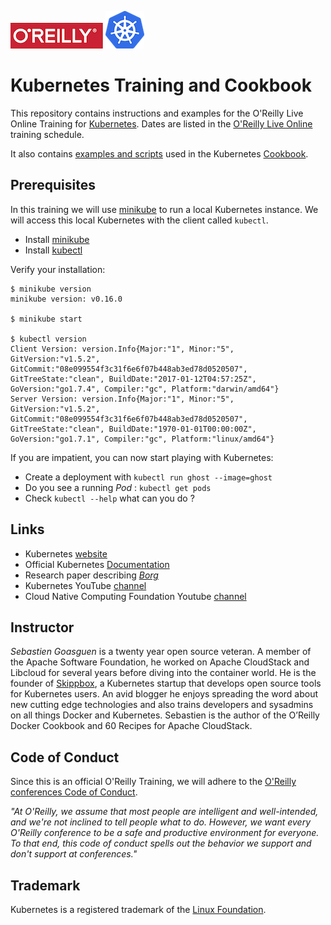 ![oreilly-logo](./images/oreilly.png) ![k8s](./images/k8s.png)

# Kubernetes Training and Cookbook

This repository contains instructions and examples for the O'Reilly Live Online Training for [Kubernetes](https://kubernetes.io).
Dates are listed in the [O'Reilly Live Online](https://www.safaribooksonline.com/live-training/) training schedule.

It also contains [examples and scripts](./cookbook) used in the Kubernetes [Cookbook](http://shop.oreilly.com/product/0636920064947.do).

## Prerequisites

In this training we will use [minikube](https://kubernetes.io/docs/getting-started-guides/minikube/) to run a local Kubernetes instance. We will access this local Kubernetes with the client called `kubectl`.

* Install [minikube](https://github.com/kubernetes/minikube/releases)
* Install [kubectl](https://kubernetes.io/docs/user-guide/prereqs/)

Verify your installation:

```
$ minikube version
minikube version: v0.16.0

$ minikube start

$ kubectl version
Client Version: version.Info{Major:"1", Minor:"5", GitVersion:"v1.5.2", GitCommit:"08e099554f3c31f6e6f07b448ab3ed78d0520507", GitTreeState:"clean", BuildDate:"2017-01-12T04:57:25Z", GoVersion:"go1.7.4", Compiler:"gc", Platform:"darwin/amd64"}
Server Version: version.Info{Major:"1", Minor:"5", GitVersion:"v1.5.2", GitCommit:"08e099554f3c31f6e6f07b448ab3ed78d0520507", GitTreeState:"clean", BuildDate:"1970-01-01T00:00:00Z", GoVersion:"go1.7.1", Compiler:"gc", Platform:"linux/amd64"}
```

If you are impatient, you can now start playing with Kubernetes:

* Create a deployment with `kubectl run ghost --image=ghost`
* Do you see a running _Pod_ : `kubectl get pods`
* Check `kubectl --help` what can you do ?

## Links

* Kubernetes [website](https://kubernetes.io)
* Official Kubernetes [Documentation](https://kubernetes.io/docs/)
* Research paper describing [_Borg_](https://research.google.com/pubs/pub43438.html)
* Kubernetes YouTube [channel](https://www.youtube.com/channel/UCZ2bu0qutTOM0tHYa_jkIwg/featured)
* Cloud Native Computing Foundation Youtube [channel](https://www.youtube.com/channel/UCvqbFHwN-nwalWPjPUKpvTA/feed)

## Instructor

*Sebastien Goasguen* is a twenty year open source veteran. A member of the Apache Software Foundation, he worked on Apache CloudStack and Libcloud for several years before diving into the container world. He is the founder of [Skippbox](http://www.skippbox.com), a Kubernetes startup that develops open source tools for Kubernetes users. An avid blogger he enjoys spreading the word about new cutting edge technologies and also trains developers and sysadmins on all things Docker and Kubernetes. Sebastien is the author of the O’Reilly Docker Cookbook and 60 Recipes for Apache CloudStack.

## Code of Conduct

Since this is an official O'Reilly Training, we will adhere to the [O'Reilly conferences Code of Conduct](http://www.oreilly.com/conferences/code-of-conduct.html).

_"At O'Reilly, we assume that most people are intelligent and well-intended, and we're not inclined to tell people what to do. However, we want every O'Reilly conference to be a safe and productive environment for everyone. To that end, this code of conduct spells out the behavior we support and don't support at conferences."_

## Trademark

Kubernetes is a registered trademark of the [Linux Foundation](https://www.linuxfoundation.org/trademark-usage).
